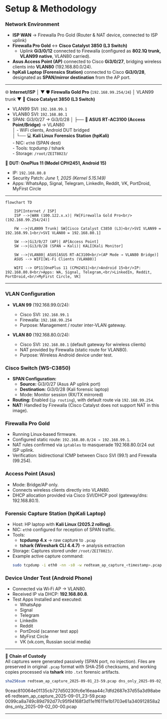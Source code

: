 # Setup & Methodology  

### Network Environment  
- **ISP WAN** → Firewalla Pro Gold (Router & NAT device, connected to ISP uplink)  
- **Firewalla Pro Gold** ↔ **Cisco Catalyst 3850 (L3 Switch)**  
  - Uplink **Gi3/0/12** connected to Firewalla (configured as **802.1Q trunk, VLAN99 native**, VLAN80 carried).  
- **Asus Access Point (AP)** connected to Cisco **Gi3/0/27**, bridging wireless clients into **VLAN80** (192.168.80.0/24).  
- **hpKali Laptop (Forensics Station)** connected to Cisco **Gi3/0/28**, designated as **SPAN/mirror destination** from the AP port.  

---

🌐 **Internet/ISP**
   │
   ▼
🛡 **Firewalla Gold Pro** (`192.168.99.254/24`)
   │ VLAN99 trunk
   ▼
🔀 **Cisco Catalyst 3850 (L3 Switch)**
   - VLAN99 SVI: `192.168.99.1`
   - VLAN80 SVI: `192.168.80.1`
   - SPAN: Gi3/0/27 → Gi3/0/28
   │
   ├── 📡 **ASUS RT‑AC3100 (Access Point/Bridge)** → VLAN80  
   │       - WiFi clients, Android DUT bridged  
   │
   └── 💻 **Kali Linux Forensics Station (hpKali)**  
           - NIC: `eth0` (SPAN dest)  
           - Tools: tcpdump / tshark  
           - Storage: `/root/ZEIT8023/`  
 
📱 **DUT: OnePlus 11 (Model CPH2451, Android 15)**  
- IP: `192.168.80.8`  
- Security Patch: *June 1, 2025 (Kernel 5.15.149)*  
- Apps: WhatsApp, Signal, Telegram, LinkedIn, Reddit, VK, PortDroid, MyFirst Circle

---


```mermaid
flowchart TD

    ISP[Internet / ISP] 
    ISP -->|WAN (100.122.x.x)| FW[Firewalla Gold Pro<br/>(192.168.99.254/24)]

    FW -->|VLAN99 Trunk| SW[Cisco Catalyst C3850 (L3)<br/>SVI VLAN99 = 192.168.99.1<br/>SVI VLAN80 = 192.168.80.1]

    SW -->|Gi3/0/27 (AP)| AP[Access Point]
    SW -->|Gi3/0/28 (SPAN → Kali)| KALI[Kali Monitor]

    SW -->|VLAN80| ASUS[ASUS RT-AC3100<br/>(AP Mode → VLAN80 Bridge)]
    ASUS --> WIFI[Wi-Fi Clients (VLAN80)]

    WIFI --> OP11[OnePlus 11 (CPH2451)<br/>Android 15<br/>IP: 192.168.80.8<br/>Apps: WA, Signal, Telegram,<br/>LinkedIn, Reddit, PortDroid,<br/>MyFirst Circle, VK]
```


---
                

### VLAN Configuration  
- **VLAN 99** (192.168.99.0/24):  
  - Cisco SVI: `192.168.99.1`  
  - Firewalla: `192.168.99.254`  
  - Purpose: Management / router inter‑VLAN gateway.  

- **VLAN 80** (192.168.80.0/24):  
  - Cisco SVI: `192.168.80.1` (default gateway for wireless clients)  
  - NAT provided by Firewalla (static route for VLAN80).  
  - Purpose: Wireless Android device under test.  

### Cisco Switch (WS-C3850)  
- **SPAN Configuration:**  
  - **Source:** Gi3/0/27 (Asus AP uplink port)  
  - **Destination:** Gi3/0/28 (Kali forensic laptop)  
  - Mode: Monitor session (RX/TX mirrored)  
- **Routing:** Enabled (`ip routing`), with default route via `192.168.99.254`.  
- **NAT:** Handled by Firewalla (Cisco Catalyst does not support NAT in this image).  

### Firewalla Pro Gold  
- Running Linux‑based firmware.  
- Configured static route: `192.168.80.0/24 → 192.168.99.1`.  
- NAT rules confirmed via `iptables` to masquerade 192.168.80.0/24 out ISP uplink.  
- Verification: bidirectional ICMP between Cisco SVI (99.1) and Firewalla (99.254).  

### Access Point (Asus)  
- Mode: Bridge/AP only.  
- Connects wireless clients directly into VLAN80.  
- DHCP allocation provided via Cisco SVI/DHCP pool (gateway/dns: 192.168.80.1).  

### Forensic Capture Station (hpKali Laptop)  
- Host: HP laptop with **Kali Linux (2025.2 rolling)**.  
- NIC: `eth0` configured for reception of SPAN traffic.  
- Tools:  
  - **tcpdump 4.x** → raw capture to `.pcap`  
  - **tshark (Wireshark CLI 4.4.7)** → analysis extraction  
- Storage: Captures stored under `/root/ZEIT8023/`.  
- Example active capture command:  
  ```bash
  sudo tcpdump -i eth0 -nn -s0 -w redteam_ap_capture_<timestamp>.pcap
  ```  

### Device Under Test (Android Phone)  
- Connected via Wi‑Fi AP → VLAN80.  
- Received IP via DHCP: **192.168.80.8**.  
- Test Apps Installed and executed:  
  - WhatsApp  
  - Signal  
  - Telegram  
  - LinkedIn  
  - Reddit  
  - PortDroid (scanner test app)  
  - MyFirst Circle  
  - VK (vk.com, Russian social media)  

---

📌 **Chain of Custody**  
All captures were generated passively (SPAN port, no injection). Files are preserved in original `.pcap` format with SHA‑256 checksums, and working copies processed via **tshark** into `.txt` forensic artifacts.  

```bash
sha256sum redteam_ap_capture_2025-09-01_23-59.pcap dns_only_2025-09-02_00-00.pcap
```

9ceac810064e01135cb727d50230fc6e16eaa44c7dfd2687e37d55a3d98abee6  redteam_ap_capture_2025-09-01_23-59.pcap
0099ca8a749c89d792d77c95f94168f3d11e1f6111e1b1703e61a340912858a2  dns_only_2025-09-02_00-00.pcap

---

